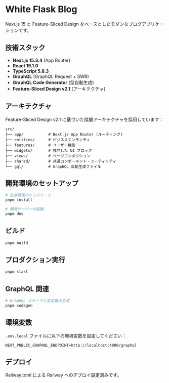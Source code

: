 # White Flask Blog

Next.js 15 と Feature-Sliced Design をベースとしたモダンなブログアプリケーションです。

## 技術スタック

- **Next.js 15.3.4** (App Router)
- **React 19.1.0**
- **TypeScript 5.8.3**
- **GraphQL** (GraphQL Request + SWR)
- **GraphQL Code Generator** (型自動生成)
- **Feature-Sliced Design v2.1** (アーキテクチャ)

## アーキテクチャ

Feature-Sliced Design v2.1 に基づいた階層アーキテクチャを採用しています：

```
src/
├── app/           # Next.js App Router (ルーティング)
├── entities/      # ビジネスエンティティ
├── features/      # ユーザー機能
├── widgets/       # 独立した UI ブロック
├── views/         # ページコンポジション
├── shared/        # 共通コンポーネント・ユーティリティ
└── gql/           # GraphQL 自動生成ファイル
```

## 開発環境のセットアップ

```bash
# 依存関係のインストール
pnpm install

# 開発サーバーの起動
pnpm dev
```

## ビルド

```bash
pnpm build
```

## プロダクション実行

```bash
pnpm start
```

## GraphQL 関連

```bash
# GraphQL スキーマと型定義の生成
pnpm codegen
```

## 環境変数

`.env.local` ファイルに以下の環境変数を設定してください：

```env
NEXT_PUBLIC_GRAPHQL_ENDPOINT=http://localhost:4000/graphql
```

## デプロイ

Railway.toml による Railway へのデプロイ設定済みです。
